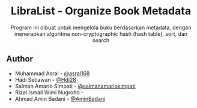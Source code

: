 <h1 align="center">LibraList - Organize Book Metadata</h1>

<p align="center">
Program ini dibuat untuk mengelola buku berdasarkan metadata, dengan menerapkan algoritma non-cryptographic hash (hash table), sort, dan search
</p>


## Author

- Muhammad Asral - [@asral168](https://github.com/asral168)
- Hadi Setiawan - [@Hdi28](https://github.com/Hdi28)
- Salman Amario Simpati - [@salmanamariosimpati](https://github.com/salmanamariosimpati)
- Rizal Ismail Wimi Nugroho - []()
- Ahmad Amin Badani - [@AminBadani](https://github.com/AminBadani)


